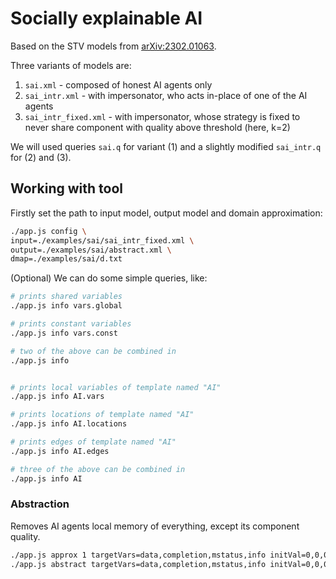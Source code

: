 # Socially explainable AI

Based on the STV models from [arXiv:2302.01063](https://arxiv.org/abs/2302.01063).

Three variants of models are:

1. `sai.xml` - composed of honest AI agents only
2. `sai_intr.xml` - with impersonator, who acts in-place of one of the AI agents
3. `sai_intr_fixed.xml` - with impersonator, whose strategy is fixed to never share component with quality above threshold (here, k=2)

We will used queries `sai.q` for variant (1) and a slightly modified `sai_intr.q` for (2) and (3).


## Working with tool


Firstly set the path to input model, output model and domain approximation:

```sh
./app.js config \
input=./examples/sai/sai_intr_fixed.xml \
output=./examples/sai/abstract.xml \
dmap=./examples/sai/d.txt
```

(Optional) We can do some simple queries, like:

```sh
# prints shared variables
./app.js info vars.global

# prints constant variables 
./app.js info vars.const

# two of the above can be combined in
./app.js info


# prints local variables of template named "AI"
./app.js info AI.vars

# prints locations of template named "AI"
./app.js info AI.locations

# prints edges of template named "AI"
./app.js info AI.edges

# three of the above can be combined in
./app.js info AI
```

### Abstraction 

Removes AI agents local memory of everything, except its component quality.

```sh
./app.js approx 1 targetVars=data,completion,mstatus,info initVal=0,0,0,0 targetTemplate=AI 
./app.js abstract targetVars=data,completion,mstatus,info initVal=0,0,0,0 targetTemplate=AI 
```
